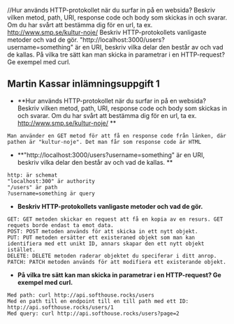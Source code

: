//Hur används HTTP-protokollet när du surfar in på en websida? Beskriv vilken metod, path, URI, response code och body som skickas in och svarar. Om du har svårt att bestämma dig för en url, ta ex. http://www.smp.se/kultur-noje/
Beskriv HTTP-protokollets vanligaste metoder och vad de gör.
"http://localhost:3000/users?username=something" är en URI, beskriv vilka delar den består av och vad de kallas.
På vilka tre sätt kan man skicka in parametrar i en HTTP-request? Ge exempel med curl.

**Martin Kassar inlämningsuppgift 1**
----
* **Hur används HTTP-protokollet när du surfar in på en websida? Beskriv vilken metod, path, URI, response code och body som skickas in och svarar. Om du har svårt att bestämma dig för en url, ta ex. http://www.smp.se/kultur-noje/ **

```
Man använder en GET metod för att få en response code från länken, där pathen är "kultur-noje". Det man får som response code är HTML
```



* **"http://localhost:3000/users?username=something" är en URI, beskriv vilka delar den består av och vad de kallas.
**
```
http: är schemat
"localhost:300" är authority
"/users" är path
?username=something är query

```


* **Beskriv HTTP-protokollets vanligaste metoder och vad de gör.**
 ```
GET: GET metoden skickar en request att få en kopia av en resurs. GET requets borde endast ta emot data.
POST: POST metoden används för att skicka in ett nytt objekt.
PUT: PUT metoden ersätter ett existeraned objekt som man kan identifiera med ett unikt ID, annars skapar den ett nytt objekt istället.
DELETE: DELETE metoden raderar objektet du speciferar i ditt anrop.
PATCH: PATCH metoden används för att modifiera ett existerande objekt.
 ```

 
  * **På vilka tre sätt kan man skicka in parametrar i en HTTP-request? Ge exempel med curl.**
 ```
Med path: curl http://api.softhouse.rocks/users
Med en path till en endpoint till en till path med ett ID: http://api.softhouse.rocks/users/1
Med query: curl http://api.softhouse.rocks/users?page=2

 ```
